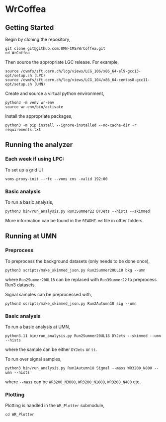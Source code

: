 # WrCoffea

## Getting Started
Begin by cloning the repository,
```
git clone git@github.com:UMN-CMS/WrCoffea.git
cd WrCoffea
```
Then source the appropriate LGC release. For example,
```
source /cvmfs/sft.cern.ch/lcg/views/LCG_106/x86_64-el9-gcc13-opt/setup.sh (LPC)
source /cvmfs/sft.cern.ch/lcg/views/LCG_104/x86_64-centos8-gcc11-opt/setup.sh (UMN)
```
Create and source a virtual python environment,
```
python3 -m venv wr-env
source wr-env/bin/activate
```
Install the appropriate packages,
```
python3 -m pip install --ignore-installed --no-cache-dir -r requirements.txt
```

## Running the analyzer
### Each week if using LPC:
To set up a grid UI
```
voms-proxy-init --rfc --voms cms -valid 192:00
```
### Basic analysis
To run a basic analysis, 
```
python3 bin/run_analysis.py Run3Summer22 DYJets --hists --skimmed
```
More information can be found in the `README.md` file in other folders.

## Running at UMN
### Preprocess
To preprocess the background datasets (only needs to be done once),
```
python3 scripts/make_skimmed_json.py Run2Summer20UL18 bkg --umn
```
where `Run2Summer20UL18` can be replaced with `Run3Summer22` to preprocess Run3 datasets.

Signal samples can be preprocessed with,
```
python3 scripts/make_skimmed_json.py Run2Autumn18 sig --umn
```

### Basic analysis
To run a basic analysis at UMN, 
```
python3.11 bin/run_analysis.py Run2Summer20UL18 DYJets --skimmed --umn --hists
```
where the sample can be either `DYJets` or `tt`.

To run over signal samples,
```
python3 bin/run_analysis.py Run2Autumn18 Signal --mass WR3200_N800 --umn --hists
```
where `--mass` can be `WR3200_N3000`, `WR3200_N1600`, `WR3200_N400` etc.

### Plotting
Plotting is handled in the `WR_Plotter` submodule,
```
cd WR_Plotter
```
